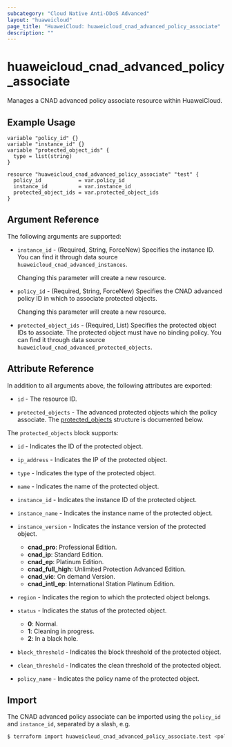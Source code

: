 ```yaml
---
subcategory: "Cloud Native Anti-DDoS Advanced"
layout: "huaweicloud"
page_title: "HuaweiCloud: huaweicloud_cnad_advanced_policy_associate"
description: ""
---
```


# huaweicloud_cnad_advanced_policy_associate

Manages a CNAD advanced policy associate resource within HuaweiCloud.

## Example Usage

```hcl
variable "policy_id" {}
variable "instance_id" {}
variable "protected_object_ids" {
  type = list(string)
}

resource "huaweicloud_cnad_advanced_policy_associate" "test" {
  policy_id            = var.policy_id
  instance_id          = var.instance_id
  protected_object_ids = var.protected_object_ids
}
```

## Argument Reference

The following arguments are supported:

* `instance_id` - (Required, String, ForceNew) Specifies the instance ID. You can find it through data source
  `huaweicloud_cnad_advanced_instances`.

  Changing this parameter will create a new resource.

* `policy_id` - (Required, String, ForceNew) Specifies the CNAD advanced policy ID in which to associate protected
  objects.

  Changing this parameter will create a new resource.

* `protected_object_ids` - (Required, List) Specifies the protected object IDs to associate. The protected object must
  have no binding policy. You can find it through data source `huaweicloud_cnad_advanced_protected_objects`.

## Attribute Reference

In addition to all arguments above, the following attributes are exported:

* `id` - The resource ID.

* `protected_objects` - The advanced protected objects which the policy associate.
  The [protected_objects](#advancedProtectedObject_GetAdvancedProtectedObjects) structure is documented below.

<a name="advancedProtectedObject_GetAdvancedProtectedObjects"></a>
The `protected_objects` block supports:

* `id` - Indicates the ID of the protected object.

* `ip_address` - Indicates the IP of the protected object.

* `type` - Indicates the type of the protected object.

* `name` - Indicates the name of the protected object.

* `instance_id` - Indicates the instance ID of the protected object.

* `instance_name` - Indicates the instance name of the protected object.

* `instance_version` - Indicates the instance version of the protected object.
  + **cnad_pro**: Professional Edition.
  + **cnad_ip**: Standard Edition.
  + **cnad_ep**: Platinum Edition.
  + **cnad_full_high**: Unlimited Protection Advanced Edition.
  + **cnad_vic**: On demand Version.
  + **cnad_intl_ep**: International Station Platinum Edition.

* `region` - Indicates the region to which the protected object belongs.

* `status` - Indicates the status of the protected object.
  + **0**: Normal.
  + **1**: Cleaning in progress.
  + **2**: In a black hole.

* `block_threshold` - Indicates the block threshold of the protected object.

* `clean_threshold` - Indicates the clean threshold of the protected object.

* `policy_name` - Indicates the policy name of the protected object.

## Import

The CNAD advanced policy associate can be imported using the `policy_id` and `instance_id`, separated by a slash, e.g.

```bash
$ terraform import huaweicloud_cnad_advanced_policy_associate.test <policy_id>/<instance_id>
```
